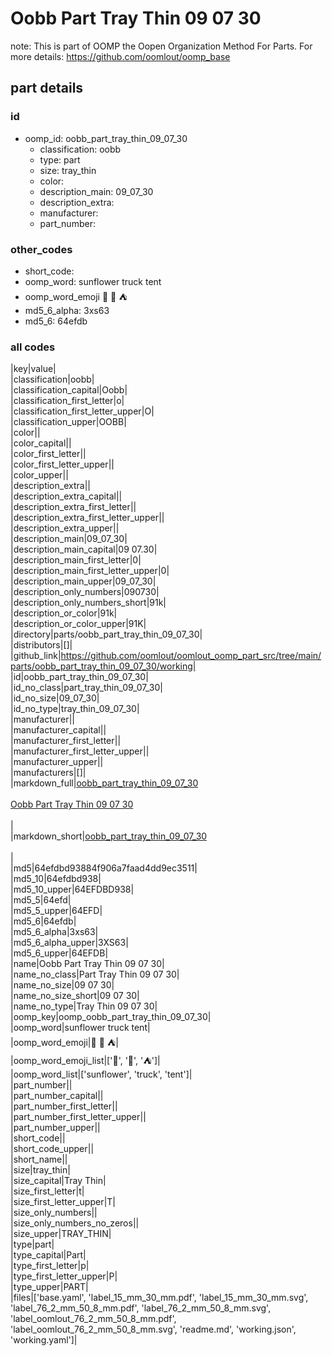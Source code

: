# Oobb Part Tray Thin 09 07 30  

note: This is part of OOMP the Oopen Organization Method For Parts. For more details: https://github.com/oomlout/oomp_base

##  part details





### id
* oomp_id: oobb_part_tray_thin_09_07_30
  * classification: oobb
  * type: part
  * size: tray_thin
  * color: 
  * description_main: 09_07_30
  * description_extra: 
  * manufacturer: 
  * part_number: 

### other_codes
* short_code: 
* oomp_word: sunflower truck tent
* oomp_word_emoji :sunflower: :truck: :tent:
* md5_6_alpha: 3xs63
* md5_6: 64efdb

### all codes 
|key|value|  
|classification|oobb|  
|classification_capital|Oobb|  
|classification_first_letter|o|  
|classification_first_letter_upper|O|  
|classification_upper|OOBB|  
|color||  
|color_capital||  
|color_first_letter||  
|color_first_letter_upper||  
|color_upper||  
|description_extra||  
|description_extra_capital||  
|description_extra_first_letter||  
|description_extra_first_letter_upper||  
|description_extra_upper||  
|description_main|09_07_30|  
|description_main_capital|09 07.30|  
|description_main_first_letter|0|  
|description_main_first_letter_upper|0|  
|description_main_upper|09_07_30|  
|description_only_numbers|090730|  
|description_only_numbers_short|91k|  
|description_or_color|91k|  
|description_or_color_upper|91K|  
|directory|parts/oobb_part_tray_thin_09_07_30|  
|distributors|[]|  
|github_link|https://github.com/oomlout/oomlout_oomp_part_src/tree/main/parts/oobb_part_tray_thin_09_07_30/working|  
|id|oobb_part_tray_thin_09_07_30|  
|id_no_class|part_tray_thin_09_07_30|  
|id_no_size|09_07_30|  
|id_no_type|tray_thin_09_07_30|  
|manufacturer||  
|manufacturer_capital||  
|manufacturer_first_letter||  
|manufacturer_first_letter_upper||  
|manufacturer_upper||  
|manufacturers|[]|  
|markdown_full|[oobb_part_tray_thin_09_07_30](https://github.com/oomlout/oomlout_oomp_part_src/tree/main/parts/oobb_part_tray_thin_09_07_30/working)<br>[](https://github.com/oomlout/oomlout_oomp_part_src/tree/main/parts/oobb_part_tray_thin_09_07_30/working)<br>[Oobb Part Tray Thin 09 07 30](https://github.com/oomlout/oomlout_oomp_part_src/tree/main/parts/oobb_part_tray_thin_09_07_30/working)<br><br>|  
|markdown_short|[oobb_part_tray_thin_09_07_30](https://github.com/oomlout/oomlout_oomp_part_src/tree/main/parts/oobb_part_tray_thin_09_07_30/working)<br><br>|  
|md5|64efdbd93884f906a7faad4dd9ec3511|  
|md5_10|64efdbd938|  
|md5_10_upper|64EFDBD938|  
|md5_5|64efd|  
|md5_5_upper|64EFD|  
|md5_6|64efdb|  
|md5_6_alpha|3xs63|  
|md5_6_alpha_upper|3XS63|  
|md5_6_upper|64EFDB|  
|name|Oobb Part Tray Thin 09 07 30|  
|name_no_class|Part Tray Thin 09 07 30|  
|name_no_size|09 07 30|  
|name_no_size_short|09 07 30|  
|name_no_type|Tray Thin 09 07 30|  
|oomp_key|oomp_oobb_part_tray_thin_09_07_30|  
|oomp_word|sunflower truck tent|  
|oomp_word_emoji|:sunflower: :truck: :tent:|  
|oomp_word_emoji_list|[':sunflower:', ':truck:', ':tent:']|  
|oomp_word_list|['sunflower', 'truck', 'tent']|  
|part_number||  
|part_number_capital||  
|part_number_first_letter||  
|part_number_first_letter_upper||  
|part_number_upper||  
|short_code||  
|short_code_upper||  
|short_name||  
|size|tray_thin|  
|size_capital|Tray Thin|  
|size_first_letter|t|  
|size_first_letter_upper|T|  
|size_only_numbers||  
|size_only_numbers_no_zeros||  
|size_upper|TRAY_THIN|  
|type|part|  
|type_capital|Part|  
|type_first_letter|p|  
|type_first_letter_upper|P|  
|type_upper|PART|  
|files|['base.yaml', 'label_15_mm_30_mm.pdf', 'label_15_mm_30_mm.svg', 'label_76_2_mm_50_8_mm.pdf', 'label_76_2_mm_50_8_mm.svg', 'label_oomlout_76_2_mm_50_8_mm.pdf', 'label_oomlout_76_2_mm_50_8_mm.svg', 'readme.md', 'working.json', 'working.yaml']|  
